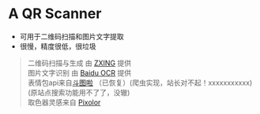 # A QR Scanner

* 可用于二维码扫描和图片文字提取
* 很慢，精度很低，很垃圾
> 二维码扫描与生成 由 [ZXING](https://github.com/zxing/zxing) 提供<br>
> 图片文字识别 由 [Baidu OCR](http://ai.baidu.com/tech/ocr/general) 提供<br>
> 表情包api来自[斗图啦](https://www.doutula.com/) （已恢复）(爬虫实现，站长对不起！xxxxxxxxxxx)(原站点搜索功能用不了了，没辙)<br>
> 取色器灵感来自 [Pixolor](https://play.google.com/store/apps/details?id=com.embermitre.pixolor.app&hl=en_US)<br>
